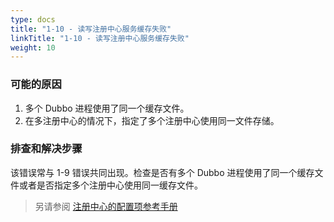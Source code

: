 ```yaml
---
type: docs
title: "1-10 - 读写注册中心服务缓存失败"
linkTitle: "1-10 - 读写注册中心服务缓存失败"
weight: 10
---
```


### 可能的原因
1. 多个 Dubbo 进程使用了同一个缓存文件。
2. 在多注册中心的情况下，指定了多个注册中心使用同一文件存储。

### 排查和解决步骤
该错误常与 1-9 错误共同出现。检查是否有多个 Dubbo 进程使用了同一个缓存文件或者是否指定多个注册中心使用同一缓存文件。

> 另请参阅
[注册中心的配置项参考手册](/zh-cn/docs3-v2/java-sdk/reference-manual/config/properties/#registry)
